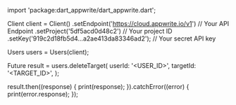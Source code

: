 import 'package:dart_appwrite/dart_appwrite.dart';

Client client = Client()
  .setEndpoint('https://cloud.appwrite.io/v1') // Your API Endpoint
  .setProject('5df5acd0d48c2') // Your project ID
  .setKey('919c2d18fb5d4...a2ae413da83346ad2'); // Your secret API key

Users users = Users(client);

Future result = users.deleteTarget(
  userId: '<USER_ID>',
  targetId: '<TARGET_ID>',
);

result.then((response) {
  print(response);
}).catchError((error) {
  print(error.response);
});
